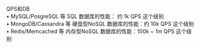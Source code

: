 
QPS和DB<br>
• MySQL/PosgreSQL 等   SQL 数据库的性能：       约 1k QPS 这个级别<br>
• MongoDB/Cassandra 等 硬盘型NoSQL 数据库的性能：约 10k QPS 这个级别<br>
• Redis/Memcached 等   内存型NoSQL 数据库的性能：100k ~ 1m QPS 这个级别<br>
